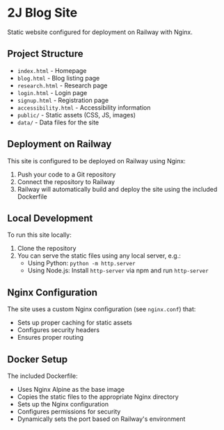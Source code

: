# 2J Blog Site

Static website configured for deployment on Railway with Nginx.

## Project Structure

- `index.html` - Homepage
- `blog.html` - Blog listing page
- `research.html` - Research page
- `login.html` - Login page
- `signup.html` - Registration page
- `accessibility.html` - Accessibility information
- `public/` - Static assets (CSS, JS, images)
- `data/` - Data files for the site

## Deployment on Railway

This site is configured to be deployed on Railway using Nginx:

1. Push your code to a Git repository
2. Connect the repository to Railway
3. Railway will automatically build and deploy the site using the included Dockerfile

## Local Development

To run this site locally:

1. Clone the repository
2. You can serve the static files using any local server, e.g.:
   - Using Python: `python -m http.server`
   - Using Node.js: Install `http-server` via npm and run `http-server`

## Nginx Configuration

The site uses a custom Nginx configuration (see `nginx.conf`) that:
- Sets up proper caching for static assets
- Configures security headers
- Ensures proper routing

## Docker Setup

The included Dockerfile:
- Uses Nginx Alpine as the base image
- Copies the static files to the appropriate Nginx directory
- Sets up the Nginx configuration
- Configures permissions for security
- Dynamically sets the port based on Railway's environment 